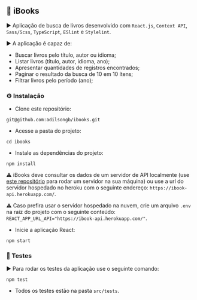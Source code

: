 ## 📖 iBooks

▶️ Aplicação de busca de livros desenvolvido com `React.js`, `Context API`, `Sass/Scss`, `TypeScript`, `ESlint` e `Stylelint`.

▶️ A aplicação é capaz de:
  
  - Buscar livros pelo título, autor ou idioma;
  - Listar livros (título, autor, idioma, ano);
  - Apresentar quantidades de registros encontrados;
  - Paginar o resultado da busca de 10 em 10 ítens;
  - Filtrar livros pelo período (ano);

### ⚙️ Instalação

  - Clone este repositório:
  ```
  git@github.com:adilsongb/ibooks.git
  ```

  - Acesse a pasta do projeto:
  ```
  cd ibooks
  ```
  
  - Instale as dependências do projeto:
  ```
  npm install
  ```

⚠️ iBooks deve consultar os dados de um servidor de API localmente (use [este repositório](https://github.com/beonica/jsonserver) para rodar um servidor na sua máquina) ou use a url do servidor hospedado no heroku com o seguinte endereço: `https://ibook-api.herokuapp.com/`.

⚠️ Caso prefira usar o servidor hospedado na nuvem, crie um arquivo `.env` na raiz do projeto com o seguinte conteúdo: `REACT_APP_URL_API="https://ibook-api.herokuapp.com/"`.

  - Inicie a aplicação React:

  ```
  npm start
  ```

### 🧪 Testes

▶️ Para rodar os testes da aplicação use o seguinte comando:

```
npm test
```

 - Todos os testes estão na pasta `src/tests`.
